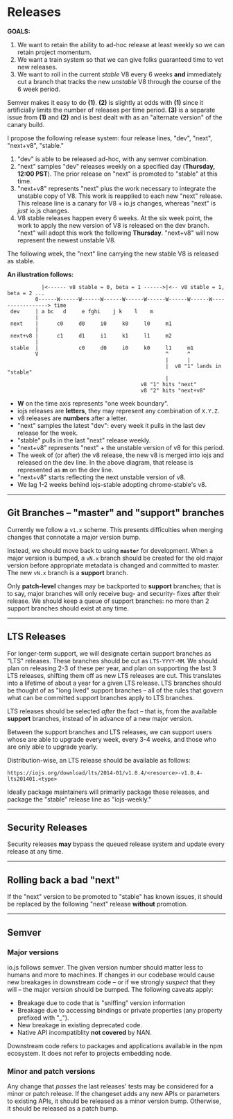# Releases

**GOALS:**

1. We want to retain the ability to ad-hoc release at least weekly so we can retain project momentum.
2. We want a train system so that we can give folks guaranteed time to vet new releases.
3. We want to roll in the current *stable* V8 every 6 weeks **and** immediately cut a branch 
   that tracks the new *unstable* V8 through the course of the 6 week period.

Semver makes it easy to do **(1)**.
**(2)** is slightly at odds with **(1)** since it artificially limits the number of releases per time period.
**(3)** is a separate issue from **(1)** and **(2)** and is best dealt with as an "alternate version" of the canary build.

I propose the following release system: four release lines, "dev", "next", "next+v8", "stable." 

1. "dev" is able to be released ad-hoc, with any semver combination.
2. "next" samples "dev" releases weekly on a specified day (**Thursday, 12:00 PST**). The prior release 
on "next" is promoted to "stable" at this time.
3. "next+v8" represents "next" plus the work necessary to integrate the unstable copy of V8. This work is reapplied
to each new "next" release. This release line is a canary for V8 + io.js changes, whereas "next" is *just* io.js
changes.
4. V8 stable releases happen every 6 weeks. At the six week point, the work to apply the new version of V8 is released
on the dev branch. "next" will adopt this work the following **Thursday**. "next+v8" will now represent the newest
unstable V8.

The following week, the "next" line carrying the new stable V8 is released as stable.

**An illustration follows:**

```
           |<------ v8 stable = 0, beta = 1 ------>|<-- v8 stable = 1, beta = 2 ...
         0------W------W------W------W------W------W------W------W-----------------> time
 dev     | a bc   d     e fghi    j k    l    m    
         |                                          
 next    |      c0     d0     i0     k0     l0     m1
         |                                          
 next+v8 |      c1     d1     i1     k1     l1     m2
         |                                          
 stable  |             c0     d0     i0     k0     l1     m1
         V                                         ^      ^
                                                   |      |
                                                   |  v8 "1" lands in "stable"
                                                   |
                                           v8 "1" hits "next"
                                           v8 "2" hits "next+v8"
```

* **W** on the time axis represents "one week boundary".
* iojs releases are **letters**, they may represent any combination of `X.Y.Z`.
* v8 releases are **numbers** after a letter.
* "next" samples the latest "dev": every week it pulls in the last dev release for the week.
* "stable" pulls in the last "next" release weekly.
* "next+v8" represents "next" + the unstable version of v8 for this period.
* The week of (or after) the v8 release, the new v8 is merged into iojs and released on the dev line. In the above diagram, that release is represented as **m** on the dev line.
* "next+v8" starts reflecting the next unstable version of v8.
* We lag 1-2 weeks behind iojs-stable adopting chrome-stable's v8.

--------------------------------

## Git Branches – "master" and "support" branches

Currently we follow a `v1.x` scheme. This presents difficulties when merging changes that connotate a major version bump.

Instead, we should move back to using **`master`** for development. When a major version is bumped, a `vN.x` branch should be
created for the old major version before appropriate metadata is changed and committed to master. The new `vN.x` branch is 
a **support** branch. 

Only **patch-level** changes may be backported to **support** branches; that is to say, major branches will only receive 
bug- and security- fixes after their release. We should keep a queue of support branches: no more than 2 support branches 
should exist at any time.

--------------------------------

## LTS Releases

For longer-term support, we will designate certain support branches as "LTS" releases. These branches should be cut as `LTS-YYYY-MM`.
We should plan on releasing 2-3 of these per year, and plan on supporting the last 3 LTS releases, shifting them off as
new LTS releases are cut. This translates into a lifetime of about a year for a given LTS release. LTS branches should be thought
of as "long lived" support branches – all of the rules that govern what can be committed support branches apply to LTS branches.

LTS releases should be selected *after* the fact – that is, from the available **support** branches, instead of in advance
of a new major version.

Between the support branches and LTS releases, we can support users whose are able to upgrade every week, every 3-4 weeks, and
those who are only able to upgrade yearly.

Distribution-wise, an LTS release should be available as follows:

```
https://iojs.org/download/lts/2014-01/v1.0.4/<resource>-v1.0.4-lts201401.<type>
```

Ideally package maintainers will primarily package these releases, and package the "stable" release line as "iojs-weekly."

---------------------------------

## Security Releases

Security releases **may** bypass the queued release system and update every release at any time.

---------------------------------

## Rolling back a bad "next"

If the "next" version to be promoted to "stable" has known issues, it should be replaced by the following "next" release **without**
promotion.

---------------------------------

## Semver

### Major versions

io.js follows semver. The given version number should matter less to humans and more to machines. If changes
in our codebase would cause new breakages in downstream code – or if we strongly *suspect* that they will – the major version 
should be bumped. The following caveats apply:

* Breakage due to code that is "sniffing" version information
* Breakage due to accessing bindings or private properties (any property prefixed with "\_").
* New breakage in existing deprecated code.
* Native API incompatiblity **not covered** by NAN.

Downstream code refers to packages and applications available in the npm ecosystem. It does not refer to projects embedding node.

### Minor and patch versions

Any change that *passes* the last releases' tests may be considered for a minor or patch release. If the changeset adds any new
APIs or parameters to existing APIs, it should be released as a minor version bump. Otherwise, it should be released as a patch
bump.
